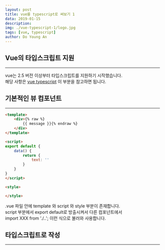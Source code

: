 ```yaml
---
layout: post
title: vue를 typescript로 써보기 1
data: 2019-01-15
description: 
img: ./vue-typescript-1/logo.jpg
tags: [vue, typescript]
author: Do Young An
---
```


## Vue의 타입스크립트 지원
---

vue는 2.5 버전 이상부터 타입스크립트를 지원하기 시작했습니다.  
해당 사항은 [vue typescript](https://kr.vuejs.org/v2/guide/typescript.html) 이 부분을 참고하면 됩니다.

## 기본적인 뷰 컴포넌트
---

``` html
<template>
    <div>{% raw %}
        {{ message }}{% endraw %}
    </div>
</template>

<script>
export default {
    data() {
        return {
            text: ''
        }
    }
}
</script>

<style>

</style>
```
.vue 파일 안에 template 와 script 와 style 부분이 존재합니다.  
script 부분에서 export default로 방출시켜서 다른 컴포넌트에서  
import XXX from './..'; 이런 식으로 불러와 사용합니다. 

## 타입스크립트로 작성
---
